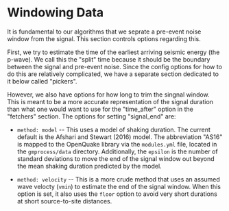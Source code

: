 # Windowing Data

It is fundamental to our algorithms that we seprate a pre-event noise window
from the signal. This section controls options regarding this.

First, we try to estimate the time of the earliest arriving seismic energy
(the p-wave). We call this the "split" time because it should be the boundary
between the signal and pre-event noise. Since the config options for how to do
this are relatively complicated, we have a separate section dedicated to it
below called "pickers".

However, we also have options for how long to trim the singnal window. This is
meant to be a more accurate representation of the signal duration than what one
would want to use for the "time_after" option in the "fetchers" section. The
options for setting "signal_end" are:

* `method: model` -- This uses a model of shaking duration. The current default
  is the Afshari and Stewart (2016) model. The abbreviation "AS16" is mapped
  to the OpenQuake library via the `modules.yml` file, located in the
  `gmprocess/data` directory. Additionally, the `epsilon` is the number of
  standard deviations to move the end of the signal window out beyond the mean
  shaking duration predicted by the model.

* `method: velocity` -- This is a more crude method that uses an assumed wave
  velocty (`vmin`) to estimate the end of the signal window. When this option
  is set, it also uses the `floor` option to avoid very short durations at
  short source-to-site distances.

